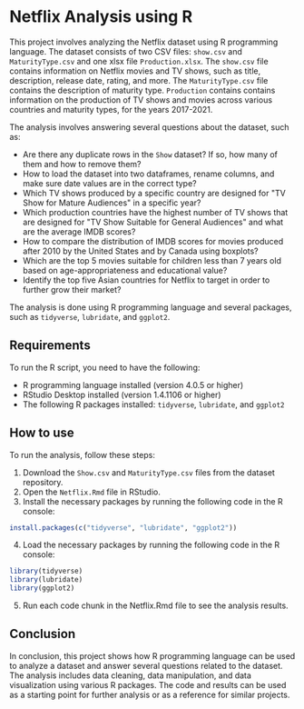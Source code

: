 # Netflix Analysis using R

This project involves analyzing the Netflix dataset using R programming language. The dataset consists of two CSV files: `show.csv` and `MaturityType.csv` and one xlsx file `Production.xlsx`. The `show.csv` file contains information on Netflix movies and TV shows, such as title, description, release date, rating, and more. The `MaturityType.csv` file contains the description of maturity type. `Production` contains contains information on the production of TV shows and movies across various countries and maturity types, for the years 2017-2021.

The analysis involves answering several questions about the dataset, such as:

- Are there any duplicate rows in the `Show` dataset? If so, how many of them and how to remove them?
- How to load the dataset into two dataframes, rename columns, and make sure date values are in the correct type?
- Which TV shows produced by a specific country are designed for "TV Show for Mature Audiences" in a specific year?
- Which production countries have the highest number of TV shows that are designed for "TV Show Suitable for General Audiences" and what are the average IMDB scores?
- How to compare the distribution of IMDB scores for movies produced after 2010 by the United States and by Canada using boxplots?
- Which are the top 5 movies suitable for children less than 7 years old based on age-appropriateness and educational value?
- Identify the top five Asian countries for Netflix to target in order to further grow their market?

The analysis is done using R programming language and several packages, such as `tidyverse`, `lubridate`, and `ggplot2`.

## Requirements

To run the R script, you need to have the following:

- R programming language installed (version 4.0.5 or higher)
- RStudio Desktop installed (version 1.4.1106 or higher)
- The following R packages installed: `tidyverse`, `lubridate`, and `ggplot2`

## How to use

To run the analysis, follow these steps:

1. Download the `Show.csv` and `MaturityType.csv` files from the dataset repository.
2. Open the `Netflix.Rmd` file in RStudio.
3. Install the necessary packages by running the following code in the R console:

```r
install.packages(c("tidyverse", "lubridate", "ggplot2"))
```

4. Load the necessary packages by running the following code in the R console:
```r
library(tidyverse)
library(lubridate)
library(ggplot2)
```

5. Run each code chunk in the Netflix.Rmd file to see the analysis results.

## Conclusion

In conclusion, this project shows how R programming language can be used to analyze a dataset and answer several questions related to the dataset. The analysis includes data cleaning, data manipulation, and data visualization using various R packages. The code and results can be used as a starting point for further analysis or as a reference for similar projects.

